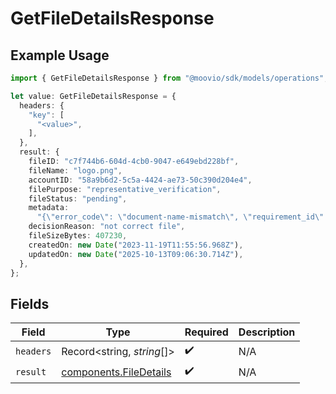 # GetFileDetailsResponse

## Example Usage

```typescript
import { GetFileDetailsResponse } from "@moovio/sdk/models/operations";

let value: GetFileDetailsResponse = {
  headers: {
    "key": [
      "<value>",
    ],
  },
  result: {
    fileID: "c7f744b6-604d-4cb0-9047-e649ebd228bf",
    fileName: "logo.png",
    accountID: "58a9b6d2-5c5a-4424-ae73-50c390d204e4",
    filePurpose: "representative_verification",
    fileStatus: "pending",
    metadata:
      "{\"error_code\": \"document-name-mismatch\", \"requirement_id\": \"document.individual.verification\", \"representative_id\": \"c63ab175-251d-497e-a267-7346d087e180\", \"comment\": \"testing comment\"",
    decisionReason: "not correct file",
    fileSizeBytes: 407230,
    createdOn: new Date("2023-11-19T11:55:56.968Z"),
    updatedOn: new Date("2025-10-13T09:06:30.714Z"),
  },
};
```

## Fields

| Field                                                            | Type                                                             | Required                                                         | Description                                                      |
| ---------------------------------------------------------------- | ---------------------------------------------------------------- | ---------------------------------------------------------------- | ---------------------------------------------------------------- |
| `headers`                                                        | Record<string, *string*[]>                                       | :heavy_check_mark:                                               | N/A                                                              |
| `result`                                                         | [components.FileDetails](../../models/components/filedetails.md) | :heavy_check_mark:                                               | N/A                                                              |